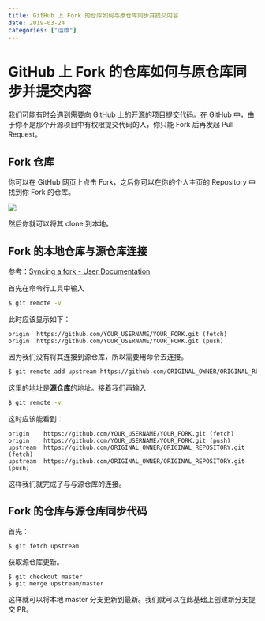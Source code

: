 ```yaml
---
title: GitHub 上 Fork 的仓库如何与原仓库同步并提交内容
date: 2019-03-24
categories: ["运维"]
---
```


# GitHub 上 Fork 的仓库如何与原仓库同步并提交内容

我们可能有时会遇到需要向 GitHub 上的开源的项目提交代码。在 GitHub 中，由于你不是那个开源项目中有权限提交代码的人，你只能 Fork 后再发起 Pull Request。

## Fork 仓库

你可以在 GitHub 网页上点击 Fork，之后你可以在你的个人主页的 Repository 中找到你 Fork 的仓库。

![](/images/git-upstream/1.png)

然后你就可以将其 clone 到本地。

## Fork 的本地仓库与源仓库连接

参考：[Syncing a fork - User Documentation](https://help.github.com/articles/syncing-a-fork/)

首先在命令行工具中输入

```bash
$ git remote -v
```

此时应该显示如下：

```
origin  https://github.com/YOUR_USERNAME/YOUR_FORK.git (fetch)
origin  https://github.com/YOUR_USERNAME/YOUR_FORK.git (push)
```

因为我们没有将其连接到源仓库，所以需要用命令去连接。

```bash
$ git remote add upstream https://github.com/ORIGINAL_OWNER/ORIGINAL_REPOSITORY.git
```

这里的地址是**源仓库**的地址。接着我们再输入

```bash
$ git remote -v
```

这时应该能看到：

```
origin    https://github.com/YOUR_USERNAME/YOUR_FORK.git (fetch)
origin    https://github.com/YOUR_USERNAME/YOUR_FORK.git (push)
upstream  https://github.com/ORIGINAL_OWNER/ORIGINAL_REPOSITORY.git (fetch)
upstream  https://github.com/ORIGINAL_OWNER/ORIGINAL_REPOSITORY.git (push)
```

这样我们就完成了与与源仓库的连接。

## Fork 的仓库与源仓库同步代码

首先：

```
$ git fetch upstream
```

获取源仓库更新。

```
$ git checkout master
$ git merge upstream/master
```

这样就可以将本地 master 分支更新到最新。我们就可以在此基础上创建新分支提交 PR。
